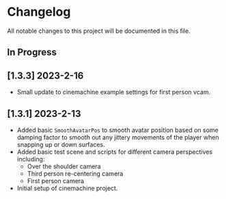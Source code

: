 # Changelog

All notable changes to this project will be documented in this file.

## In Progress

## [1.3.3] 2023-2-16

* Small update to cinemachine example settings for first person vcam.

## [1.3.1] 2023-2-13

* Added basic `SmoothAvatarPos` to smooth avatar position based on some damping
    factor to smooth out any jittery movements of the player when snapping
    up or down surfaces.
* Added basic test scene and scripts for different camera perspectives including:
    * Over the shoulder camera
    * Third person re-centering camera
    * First person camera
* Initial setup of cinemachine project.
